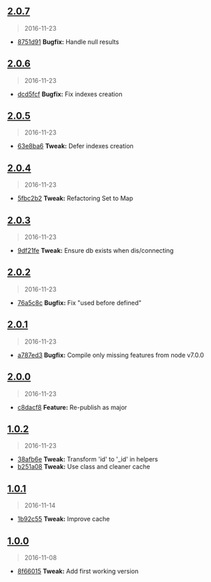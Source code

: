 <a name="2.0.7"></a>
## [2.0.7](https://github.com/simondegraeve/mongodb-light/compare/v2.0.6...v2.0.7)
> 2016-11-23

* [8751d91](https://github.com/simondegraeve/mongodb-light/commit/8751d91) **Bugfix:** Handle null results

<a name="2.0.6"></a>
## [2.0.6](https://github.com/simondegraeve/mongodb-light/compare/v2.0.5...v2.0.6)
> 2016-11-23

* [dcd5fcf](https://github.com/simondegraeve/mongodb-light/commit/dcd5fcf) **Bugfix:** Fix indexes creation

<a name="2.0.5"></a>
## [2.0.5](https://github.com/simondegraeve/mongodb-light/compare/v2.0.4...v2.0.5)
> 2016-11-23

* [63e8ba6](https://github.com/simondegraeve/mongodb-light/commit/63e8ba6) **Tweak:** Defer indexes creation

<a name="2.0.4"></a>
## [2.0.4](https://github.com/simondegraeve/mongodb-light/compare/v2.0.3...v2.0.4)
> 2016-11-23

* [5fbc2b2](https://github.com/simondegraeve/mongodb-light/commit/5fbc2b2) **Tweak:** Refactoring Set to Map

<a name="2.0.3"></a>
## [2.0.3](https://github.com/simondegraeve/mongodb-light/compare/v2.0.2...v2.0.3)
> 2016-11-23

* [9df21fe](https://github.com/simondegraeve/mongodb-light/commit/9df21fe) **Tweak:** Ensure db exists when dis/connecting

<a name="2.0.2"></a>
## [2.0.2](https://github.com/simondegraeve/mongodb-light/compare/v2.0.1...v2.0.2)
> 2016-11-23

* [76a5c8c](https://github.com/simondegraeve/mongodb-light/commit/76a5c8c) **Bugfix:** Fix "used before defined"

<a name="2.0.1"></a>
## [2.0.1](https://github.com/simondegraeve/mongodb-light/compare/v2.0.0...v2.0.1)
> 2016-11-23

* [a787ed3](https://github.com/simondegraeve/mongodb-light/commit/a787ed3) **Bugfix:** Compile only missing features from node v7.0.0

<a name="2.0.0"></a>
## [2.0.0](https://github.com/simondegraeve/mongodb-light/compare/v1.0.2...v2.0.0)
> 2016-11-23

* [c8dacf8](https://github.com/simondegraeve/mongodb-light/commit/c8dacf8) **Feature:** Re-publish as major

<a name="1.0.2"></a>
## [1.0.2](https://github.com/simondegraeve/mongodb-light/compare/v1.0.1...v1.0.2)
> 2016-11-23

* [38afb6e](https://github.com/simondegraeve/mongodb-light/commit/38afb6e) **Tweak:** Transform 'id' to '_id' in helpers
* [b251a08](https://github.com/simondegraeve/mongodb-light/commit/b251a08) **Tweak:** Use class and cleaner cache

<a name="1.0.1"></a>
## [1.0.1](https://github.com/simondegraeve/mongodb-light/compare/v1.0.0...v1.0.1)
> 2016-11-14

* [1b92c55](https://github.com/simondegraeve/mongodb-light/commit/1b92c55) **Tweak:** Improve cache

<a name="1.0.0"></a>
## [1.0.0](https://github.com/simondegraeve/mongodb-light/compare/8f66015...v1.0.0)
> 2016-11-08

* [8f66015](https://github.com/simondegraeve/mongodb-light/commit/8f66015) **Tweak:** Add first working version

